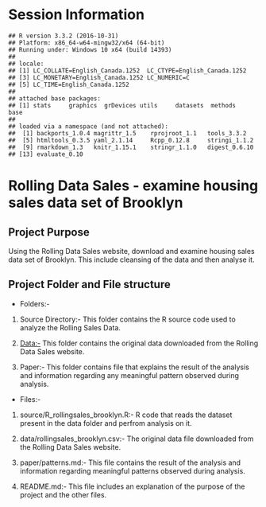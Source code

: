 Session Information
===================

    ## R version 3.3.2 (2016-10-31)
    ## Platform: x86_64-w64-mingw32/x64 (64-bit)
    ## Running under: Windows 10 x64 (build 14393)
    ## 
    ## locale:
    ## [1] LC_COLLATE=English_Canada.1252  LC_CTYPE=English_Canada.1252   
    ## [3] LC_MONETARY=English_Canada.1252 LC_NUMERIC=C                   
    ## [5] LC_TIME=English_Canada.1252    
    ## 
    ## attached base packages:
    ## [1] stats     graphics  grDevices utils     datasets  methods   base     
    ## 
    ## loaded via a namespace (and not attached):
    ##  [1] backports_1.0.4 magrittr_1.5    rprojroot_1.1   tools_3.3.2    
    ##  [5] htmltools_0.3.5 yaml_2.1.14     Rcpp_0.12.8     stringi_1.1.2  
    ##  [9] rmarkdown_1.3   knitr_1.15.1    stringr_1.1.0   digest_0.6.10  
    ## [13] evaluate_0.10

Rolling Data Sales - examine housing sales data set of Brooklyn
===============================================================

Project Purpose
---------------

Using the Rolling Data Sales website, download and examine housing sales data set of Brooklyn. This include cleansing of the data and then analyse it.

Project Folder and File structure
---------------------------------

-   Folders:-

1.  Source Directory:- This folder contains the R source code used to analyze the Rolling Sales Data.

2.  <Data:-> This folder contains the original data downloaded from the Rolling Data Sales website.

3.  Paper:- This folder contains file that explains the result of the analysis and information regarding any meaningful pattern observed during analysis.

-   Files:-

1.  source/R\_rollingsales\_brooklyn.R:- R code that reads the dataset present in the data folder and perfrom analysis on it.

2.  data/rollingsales\_brooklyn.csv:- The original data file downloaded from the Rolling Data Sales website.

3.  paper/patterns.md:- This file contains the result of the analysis and information regarding meaningful patterns observed during analysis.

4.  README.md:- This file includes an explanation of the purpose of the project and the other files.
